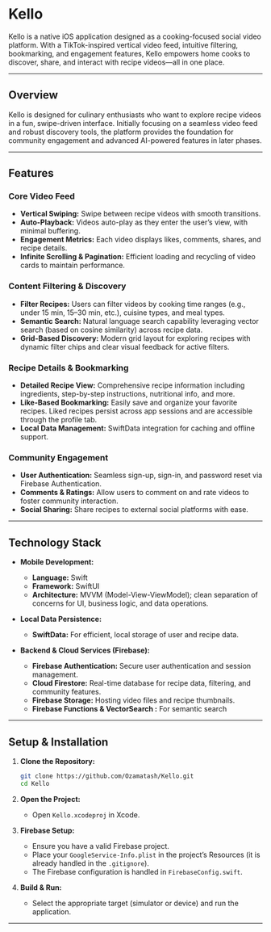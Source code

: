 # Kello

Kello is a native iOS application designed as a cooking-focused social video platform. With a TikTok-inspired vertical video feed, intuitive filtering, bookmarking, and engagement features, Kello empowers home cooks to discover, share, and interact with recipe videos—all in one place.

---

## Overview

Kello is designed for culinary enthusiasts who want to explore recipe videos in a fun, swipe-driven interface. Initially focusing on a seamless video feed and robust discovery tools, the platform provides the foundation for community engagement and advanced AI-powered features in later phases.

---

## Features

### Core Video Feed
- **Vertical Swiping:** Swipe between recipe videos with smooth transitions.
- **Auto-Playback:** Videos auto-play as they enter the user’s view, with minimal buffering.
- **Engagement Metrics:** Each video displays likes, comments, shares, and recipe details.
- **Infinite Scrolling & Pagination:** Efficient loading and recycling of video cards to maintain performance.

### Content Filtering & Discovery
- **Filter Recipes:** Users can filter videos by cooking time ranges (e.g., under 15 min, 15–30 min, etc.), cuisine types, and meal types.
- **Semantic Search:** Natural language search capability leveraging vector search (based on cosine similarity) across recipe data.
- **Grid-Based Discovery:** Modern grid layout for exploring recipes with dynamic filter chips and clear visual feedback for active filters.

### Recipe Details & Bookmarking
- **Detailed Recipe View:** Comprehensive recipe information including ingredients, step-by-step instructions, nutritional info, and more.
- **Like-Based Bookmarking:** Easily save and organize your favorite recipes. Liked recipes persist across app sessions and are accessible through the profile tab.
- **Local Data Management:** SwiftData integration for caching and offline support.

### Community Engagement
- **User Authentication:** Seamless sign-up, sign-in, and password reset via Firebase Authentication.
- **Comments & Ratings:** Allow users to comment on and rate videos to foster community interaction.
- **Social Sharing:** Share recipes to external social platforms with ease.

---

## Technology Stack

- **Mobile Development:**  
  - **Language:** Swift  
  - **Framework:** SwiftUI  
  - **Architecture:** MVVM (Model-View-ViewModel); clean separation of concerns for UI, business logic, and data operations.  

- **Local Data Persistence:**  
  - **SwiftData:** For efficient, local storage of user and recipe data.

- **Backend & Cloud Services (Firebase):**  
  - **Firebase Authentication:** Secure user authentication and session management.
  - **Cloud Firestore:** Real-time database for recipe data, filtering, and community features.
  - **Firebase Storage:** Hosting video files and recipe thumbnails.
  - **Firebase Functions & VectorSearch :** For semantic search

---

## Setup & Installation

1. **Clone the Repository:**
   ```bash
   git clone https://github.com/Ozamatash/Kello.git
   cd Kello
   ```

2. **Open the Project:**
   - Open `Kello.xcodeproj` in Xcode.

3. **Firebase Setup:**
   - Ensure you have a valid Firebase project.
   - Place your `GoogleService-Info.plist` in the project’s Resources (it is already handled in the `.gitignore`).
   - The Firebase configuration is handled in `FirebaseConfig.swift`.

4. **Build & Run:**
   - Select the appropriate target (simulator or device) and run the application.

---